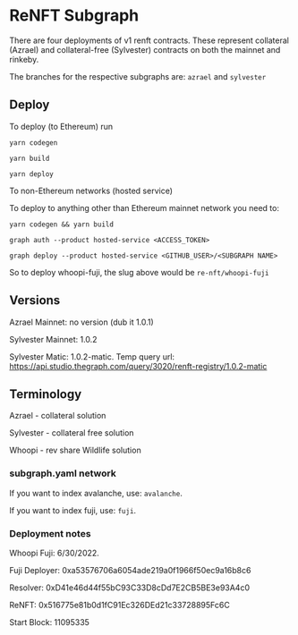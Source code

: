 # ReNFT Subgraph

There are four deployments of v1 renft contracts. These represent collateral (Azrael) and collateral-free (Sylvester) contracts on both the mainnet and rinkeby.

The branches for the respective subgraphs are:
`azrael`
and
`sylvester`

## Deploy

To deploy (to Ethereum) run

`yarn codegen`

`yarn build`

`yarn deploy`

To non-Ethereum networks (hosted service)

To deploy to anything other than Ethereum mainnet network you need to:

`yarn codegen && yarn build`

`graph auth --product hosted-service <ACCESS_TOKEN>`

`graph deploy --product hosted-service <GITHUB_USER>/<SUBGRAPH NAME>`

So to deploy whoopi-fuji, the slug above would be `re-nft/whoopi-fuji`

## Versions

Azrael Mainnet: no version (dub it 1.0.1)

Sylvester Mainnet: 1.0.2

Sylvester Matic: 1.0.2-matic. Temp query url: https://api.studio.thegraph.com/query/3020/renft-registry/1.0.2-matic

## Terminology

Azrael - collateral solution

Sylvester - collateral free solution

Whoopi - rev share Wildlife solution

### subgraph.yaml network

If you want to index avalanche, use: `avalanche`.

If you want to index fuji, use: `fuji`.

### Deployment notes

Whoopi Fuji: 6/30/2022.

Fuji Deployer: 0xa53576706a6054ade219a0f1966f50ec9a16b8c6

Resolver: 0xD41e46d44f55bC93C33D8cDd7E2CB5BE3e93A4c0

ReNFT: 0x516775e81b0d1fC91Ec326DEd21c33728895Fc6C

Start Block: 11095335
